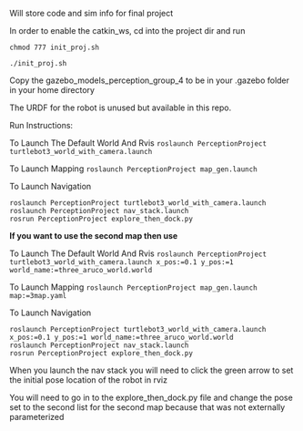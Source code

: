 Will store code and sim info for final project

In order to enable the catkin_ws, cd into the project dir and run

```
chmod 777 init_proj.sh

./init_proj.sh
```

Copy the gazebo_models_perception_group_4 to be in your .gazebo folder in your home directory

The URDF for the robot is unused but available in this repo.

Run Instructions:

To Launch The Default World And Rvis
`roslaunch PerceptionProject turtlebot3_world_with_camera.launch`

To Launch Mapping 
`roslaunch PerceptionProject map_gen.launch`

To Launch Navigation
```
roslaunch PerceptionProject turtlebot3_world_with_camera.launch
roslaunch PerceptionProject nav_stack.launch
rosrun PerceptionProject explore_then_dock.py
```

__If you want to use the second map then use__


To Launch The Default World And Rvis
`roslaunch PerceptionProject turtlebot3_world_with_camera.launch x_pos:=0.1 y_pos:=1 world_name:=three_aruco_world.world`

To Launch Mapping 
`roslaunch PerceptionProject map_gen.launch map:=3map.yaml`

To Launch Navigation
```
roslaunch PerceptionProject turtlebot3_world_with_camera.launch x_pos:=0.1 y_pos:=1 world_name:=three_aruco_world.world
roslaunch PerceptionProject nav_stack.launch
rosrun PerceptionProject explore_then_dock.py
```

When you launch the nav stack you will need to click the green arrow to set the initial pose location of the robot in rviz

You will need to go in to the explore_then_dock.py file and change the pose set to the second list for the second map because that was not externally parameterized
